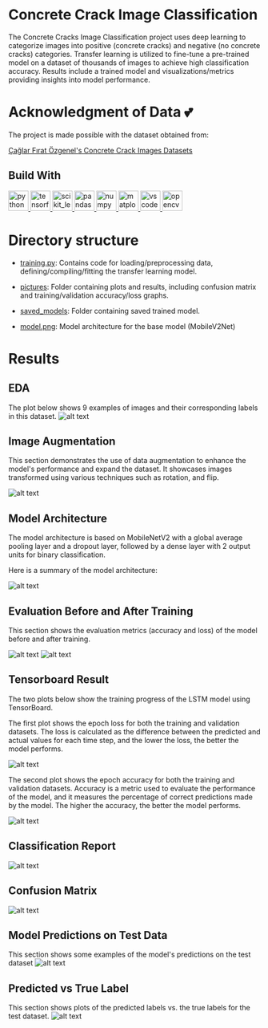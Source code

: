 # Concrete Crack Image Classification

The Concrete Cracks Image Classification project uses deep learning to categorize images into positive (concrete cracks) and negative (no concrete cracks) categories. Transfer learning is utilized to fine-tune a pre-trained model on a dataset of thousands of images to achieve high classification accuracy. Results include a trained model and visualizations/metrics providing insights into model performance.

# Acknowledgment of Data 💕

The project is made possible with the dataset obtained from:

[Çağlar Fırat Özgenel's Concrete Crack Images Datasets](https://data.mendeley.com/datasets/5y9wdsg2zt/2)

## Build With

<p align="left">
  <a href="https://www.python.org" target="_blank" rel="noreferrer">
    <img src="https://raw.githubusercontent.com/devicons/devicon/master/icons/python/python-original.svg" alt="python" width="40" height="40"/>
  </a>
  <a href="https://www.tensorflow.org" target="_blank" rel="noreferrer">
    <img src="https://www.vectorlogo.zone/logos/tensorflow/tensorflow-icon.svg" alt="tensorflow" width="40" height="40"/>
  </a>
  <a href="https://scikit-learn.org/" target="_blank" rel="noreferrer">
    <img src="https://upload.wikimedia.org/wikipedia/commons/0/05/Scikit_learn_logo_small.svg" alt="scikit_learn" width="40" height="40"/>
  </a>
  <a href="https://pandas.pydata.org/" target="_blank" rel="noreferrer">
    <img src="https://raw.githubusercontent.com/devicons/devicon/2ae2a900d2f041da66e950e4d48052658d850630/icons/pandas/pandas-original.svg" alt="pandas" width="40" height="40"/>
  </a>
  <a href="https://numpy.org/" target="_blank" rel="noreferrer">
    <img src="https://raw.githubusercontent.com/devicons/devicon/master/icons/numpy/numpy-original.svg" alt="numpy" width="40" height="40"/>
  </a>
  <a href="https://matplotlib.org/" target="_blank" rel="noreferrer">
    <img src="https://upload.wikimedia.org/wikipedia/en/5/56/Matplotlib_logo.svg" alt="matplotlib" width="40" height="40"/>
  </a>
  <a href="https://code.visualstudio.com/" target="_blank" rel="noreferrer">
    <img src="https://upload.wikimedia.org/wikipedia/commons/9/9a/Visual_Studio_Code_1.35_icon.svg" alt="vscode" width="40" height="40"/>
  </a>
  <a href="https://opencv.org/" target="_blank" rel="noreferrer"> 
  <img src="https://www.vectorlogo.zone/logos/opencv/opencv-icon.svg" 
  alt="opencv" width="40" height="40"/> 
  </a>
</p>

# Directory structure

- [training.py](https://github.com/M-ImranIsmael/Concrete-Crack-Image-Classification/blob/master/training.py): Contains code for loading/preprocessing data, defining/compiling/fitting the transfer learning model.

- [pictures](https://github.com/M-ImranIsmael/Concrete-Crack-Image-Classification/tree/master/pictures): Folder containing plots and results, including confusion matrix and training/validation accuracy/loss graphs.

- [saved_models](https://github.com/M-ImranIsmael/Concrete-Crack-Image-Classification/tree/master/save_model): Folder containing saved trained model.

- [model.png](https://github.com/M-ImranIsmael/Concrete-Crack-Image-Classification/blob/master/model.png): Model architecture for the base model (MobileV2Net)

# Results

## EDA

The plot below shows 9 examples of images and their corresponding labels in this dataset.
![alt text](pictures/Imran_example_positive_negative.png)

## Image Augmentation

This section demonstrates the use of data augmentation to enhance the model's performance and expand the dataset. It showcases images transformed using various techniques such as rotation, and flip.

![alt text](pictures/Imran_image_augmentation.png)

## Model Architecture

The model architecture is based on MobileNetV2 with a global average pooling layer and a dropout layer, followed by a dense layer with 2 output units for binary classification.

Here is a summary of the model architecture:

![alt text](pictures/Imran_model_architecture.png)

## Evaluation Before and After Training

This section shows the evaluation metrics (accuracy and loss) of the model before and after training.

![alt text](pictures/Imran_model_evalutation_before_training.png)
![alt text](pictures/Imran_model_evalutation_after_training.png)

## Tensorboard Result

The two plots below show the training progress of the LSTM model using TensorBoard.

The first plot shows the epoch loss for both the training and validation datasets. The loss is calculated as the difference between the predicted and actual values for each time step, and the lower the loss, the better the model performs.

![alt text](pictures/Imran_tensorboard_epochaloss.png)

The second plot shows the epoch accuracy for both the training and validation datasets. Accuracy is a metric used to evaluate the performance of the model, and it measures the percentage of correct predictions made by the model. The higher the accuracy, the better the model performs.

![alt text](pictures/Imran_tensorboard_epochaccuracy.png)

## Classification Report

![alt text](pictures/Imran_classification_report.png)

## Confusion Matrix

![alt text](pictures/Imran_confusion_matrix.png)

## Model Predictions on Test Data

This section shows some examples of the model's predictions on the test dataset
![alt text](pictures/Imran_predicted_on_testdata.png)

## Predicted vs True Label

This section shows plots of the predicted labels vs. the true labels for the test dataset.
![alt text](pictures/Imran_predicted_vs_true_label.png)
